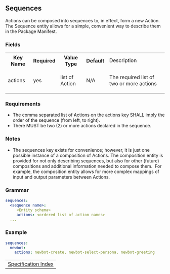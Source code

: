 ## Sequences

Actions can be composed into sequences to, in effect, form a new Action. The Sequence entity allows for a simple, convenient way to describe them in the Package Manifest.

### Fields
<html>
<table>
  <tr>
   <th>Key Name</th>
   <th>Required</th>
   <th>Value Type</th>
   <th>Default</th>
   <td>Description</th>
  </tr>
 <tr>
  <td>
  <p>actions</p>
  </td>
  <td>
  <p>yes</p>
  </td>
  <td>
  <p>list of Action</p>
  </td>
  <td>
  <p>N/A</p>
  </td>
  <td>
  <p>The required list of two or more actions</p>
  </td>
 </tr>
</table>
</html>

### Requirements

- The comma separated list of Actions on the actions key SHALL imply the order of the sequence (from left, to right).
- There MUST be two (2) or more actions declared in the sequence.

### Notes

- The sequences key exists for convenience; however, it is just one possible instance of a composition of Actions. The composition entity is provided for not only describing sequences, but also for other (future) compositions and additional information needed to compose them.&nbsp; For example, the composition entity allows for more complex mappings of input and output parameters between Actions.

### Grammar

```yaml
sequences:
  <sequence name>:
     <Entity schema>
     actions: <ordered list of action names>
  ...
```

### Example
```yaml
sequences:
  newbot:
    actions: newbot-create, newbot-select-persona, newbot-greeting
```

<!--
 Bottom Navigation
-->
<html>
<div align="center">
<table align="center">
  <tr>
    <!-- <td><a href="">&lt;&lt;&nbsp;previous</a></td> -->
    <td><a href="spec_index.md#openwhisk-package-specification-html">Specification Index</a></td>
    <!-- <td><a href="">next&nbsp;&gt;&gt;</a></td> -->
  </tr>
</table>
</div>
</html>
